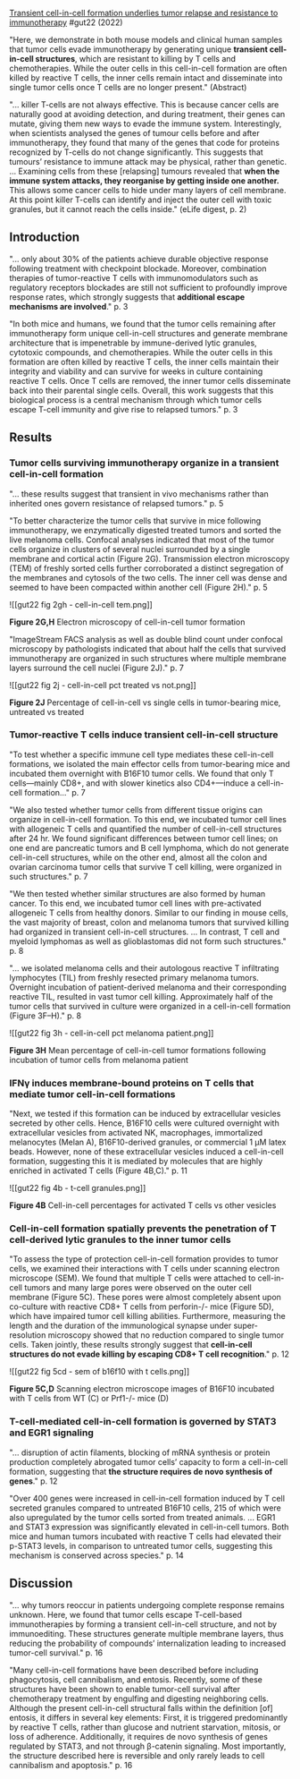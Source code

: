 [Transient cell-in-cell formation underlies tumor relapse and resistance to immunotherapy](https://doi.org/10.7554/eLife.80315) #gut22 (2022)

"Here, we demonstrate in both mouse models and clinical human samples that tumor cells evade immunotherapy by generating unique **transient cell-in-cell structures**, which are resistant to killing by T cells and chemotherapies. While the outer cells in this cell-in-cell formation are often killed by reactive T cells, the inner cells remain intact and disseminate into single tumor cells once T cells are no longer present." (Abstract)

"... killer T-cells are not always effective. This is because cancer cells are naturally good at avoiding detection, and during treatment, their genes can mutate, giving them new ways to evade the immune system. Interestingly, when scientists analysed the genes of tumour cells before and after immunotherapy, they found that many of the genes that code for proteins recognized by T-cells do not change significantly. This suggests that tumours’ resistance to immune attack may be physical, rather than genetic. ... Examining cells from these [relapsing] tumours revealed that **when the immune system attacks, they reorganise by getting inside one another.** This allows some cancer cells to hide under many layers of cell membrane. At this point killer T-cells can identify and inject the outer cell with toxic granules, but it cannot reach the cells inside." (eLife digest, p. 2)

## Introduction

"... only about 30% of the patients achieve durable objective response following treatment with checkpoint blockade. Moreover, combination therapies of tumor-reactive T cells with immunomodulators such as regulatory receptors blockades are still not sufficient to profoundly improve response rates, which strongly suggests that **additional escape mechanisms are involved**." p. 3

"In both mice and humans, we found that the tumor cells remaining after immunotherapy form unique cell-in-cell structures and generate membrane architecture that is impenetrable by immune-derived lytic granules, cytotoxic compounds, and chemotherapies. While the outer cells in this formation are often killed by reactive T cells, the inner cells maintain their integrity and viability and can survive for weeks in culture containing reactive T cells. Once T cells are removed, the inner tumor cells disseminate back into their parental single cells. Overall, this work suggests that this biological process is a central mechanism through which tumor cells escape T-cell immunity and give rise to relapsed tumors." p. 3

## Results

### Tumor cells surviving immunotherapy organize in a transient cell-in-cell formation

"... these results suggest that transient in vivo mechanisms rather than inherited ones govern resistance of relapsed tumors." p. 5

"To better characterize the tumor cells that survive in mice following immunotherapy, we enzymatically digested treated tumors and sorted the live melanoma cells. Confocal analyses indicated that most of the tumor cells organize in clusters of several nuclei surrounded by a single membrane and cortical actin (Figure 2G).  Transmission electron microscopy (TEM) of freshly sorted cells further corroborated a distinct segregation of the membranes and cytosols of the two cells. The inner cell was dense and seemed to have been compacted within another cell (Figure 2H)." p. 5

![[gut22 fig 2gh - cell-in-cell tem.png]]

**Figure 2G,H** Electron microscopy of cell-in-cell tumor formation

"ImageStream FACS analysis as well as double blind count under confocal microscopy by pathologists indicated that about half the cells that survived immunotherapy are organized in such structures where multiple membrane layers surround the cell nuclei (Figure 2J)." p. 7

![[gut22 fig 2j - cell-in-cell pct treated vs not.png]]

**Figure 2J** Percentage of cell-in-cell vs single cells in tumor-bearing mice, untreated vs treated


### Tumor-reactive T cells induce transient cell-in-cell structure

"To test whether a specific immune cell type mediates these cell-in-cell formations, we isolated the main effector cells from tumor-bearing mice and incubated them overnight with B16F10 tumor cells. We found that only T cells—mainly CD8+, and with slower kinetics also CD4+—induce a cell-in-cell formation..." p. 7

"We also tested whether tumor cells from different tissue origins can organize in cell-in-cell formation. To this end, we incubated tumor cell lines with allogeneic T cells and quantified the number of cell-in-cell structures after 24 hr. We found significant differences between tumor cell lines; on one end are pancreatic tumors and B cell lymphoma, which do not generate cell-in-cell structures, while on the other end, almost all the colon and ovarian carcinoma tumor cells that survive T cell killing, were organized in such structures." p. 7

"We then tested whether similar structures are also formed by human cancer. To this end, we incubated tumor cell lines with pre-activated allogeneic T cells from healthy donors. Similar to our finding in mouse cells, the vast majority of breast, colon and melanoma tumors that survived killing had organized in transient cell-in-cell structures. ... In contrast, T cell and myeloid lymphomas as well as glioblastomas did not form such structures." p. 8

"... we isolated melanoma cells and their autologous reactive T infiltrating lymphocytes (TIL) from freshly resected primary melanoma tumors. Overnight incubation of patient-derived melanoma and their corresponding reactive TIL, resulted in vast tumor cell killing. Approximately half of the tumor cells that survived in culture were organized in a cell-in-cell formation (Figure 3F–H)." p. 8

![[gut22 fig 3h - cell-in-cell pct melanoma patient.png]]

**Figure 3H** Mean percentage of cell-in-cell tumor formations following incubation of tumor cells from melanoma patient


### IFNγ induces membrane-bound proteins on T cells that mediate tumor cell-in-cell formations

"Next, we tested if this formation can be induced by extracellular vesicles secreted by other cells. Hence, B16F10 cells were cultured overnight with extracellular vesicles from activated NK, macrophages, immortalized melanocytes (Melan A), B16F10-derived granules, or commercial 1 μM latex beads. However, none of these extracellular vesicles induced a cell-in-cell formation, suggesting this it is mediated by molecules that are highly enriched in activated T cells (Figure 4B,C)." p. 11

![[gut22 fig 4b - t-cell granules.png]]

**Figure 4B** Cell-in-cell percentages for activated T cells vs other vesicles


### Cell-in-cell formation spatially prevents the penetration of T cell-derived lytic granules to the inner tumor cells

"To assess the type of protection cell-in-cell formation provides to tumor cells, we examined their interactions with T cells under scanning electron microscope (SEM). We found that multiple T cells were attached to cell-in-cell tumors and many large pores were observed on the outer cell membrane (Figure 5C). These pores were almost completely absent upon co-culture with reactive CD8+ T cells from perforin-/- mice (Figure 5D), which have impaired tumor cell killing abilities. Furthermore, measuring the length and the duration of the immunological synapse under super-resolution microscopy showed that no reduction compared to single tumor cells. Taken jointly, these results strongly suggest that **cell-in-cell structures do not evade killing by escaping CD8+ T cell recognition**." p. 12

![[gut22 fig 5cd - sem of b16f10 with t cells.png]]

**Figure 5C,D** Scanning electron microscope images of B16F10 incubated with T cells from WT (C) or Prf1-/- mice (D)


### T-cell-mediated cell-in-cell formation is governed by STAT3 and EGR1 signaling

"... disruption of actin filaments, blocking of mRNA synthesis or protein production completely abrogated tumor cells’ capacity to form a cell-in-cell formation, suggesting that **the structure requires de novo synthesis of genes**." p. 12

"Over 400 genes were increased in cell-in-cell formation induced by T cell secreted granules compared to untreated B16F10 cells, 215 of which were also upregulated by the tumor cells sorted from treated animals. ... EGR1 and STAT3 expression was significantly elevated in cell-in-cell tumors.  Both mice and human tumors incubated with reactive T cells had elevated their p-STAT3 levels, in comparison to untreated tumor cells, suggesting this mechanism is conserved across species." p. 14

## Discussion

"... why tumors reoccur in patients undergoing complete response remains unknown. Here, we found that tumor cells escape T-cell-based immunotherapies by forming a transient cell-in-cell structure, and not by immunoediting. These structures generate multiple membrane layers, thus reducing the probability of compounds’ internalization leading to increased tumor-cell survival." p. 16

"Many cell-in-cell formations have been described before including phagocytosis, cell cannibalism, and entosis. Recently, some of these structures have been shown to enable tumor-cell survival after chemotherapy treatment by engulfing and digesting neighboring cells. Although the present cell-in-cell structural falls within the definition [of] entosis, it differs in several key elements: First, it is triggered predominantly by reactive T cells, rather than glucose and nutrient starvation, mitosis, or loss of adherence. Additionally, it requires de novo synthesis of genes regulated by STAT3, and not through β-catenin signaling. Most importantly, the structure described here is reversible and only rarely leads to cell cannibalism and apoptosis." p. 16
